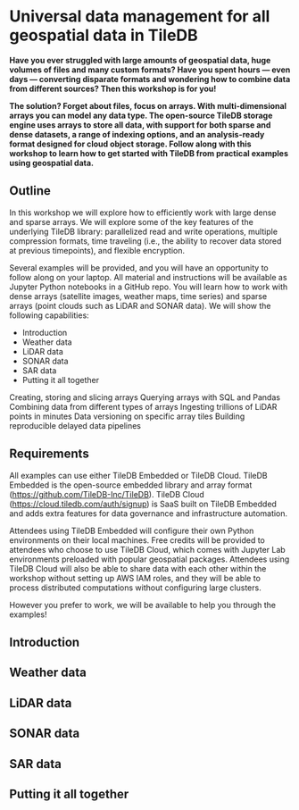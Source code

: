 # Universal data management for all geospatial data in TileDB

**Have you ever struggled with large amounts of geospatial data, huge volumes of files and many custom formats? Have you spent hours — even days — converting disparate formats and wondering how to combine data from different sources? Then this workshop is for you!**

**The solution? Forget about files, focus on arrays. With multi-dimensional arrays you can model any data type. The open-source TileDB storage engine uses arrays to store all data, with support for both sparse and dense datasets, a range of indexing options, and an analysis-ready format designed for cloud object storage. Follow along with this workshop to learn how to get started with TileDB from practical examples using geospatial data.**

## Outline

In this workshop we will explore how to efficiently work with large dense and sparse arrays. We will explore some of the key features of the underlying TileDB library: parallelized read and write operations, multiple compression formats, time traveling (i.e., the ability to recover data stored at previous timepoints), and flexible encryption.

Several examples will be provided, and you will have an opportunity to follow along on your laptop. All material and instructions will be available as Jupyter Python notebooks in a GitHub repo. You will learn how to work with dense arrays (satellite images, weather maps, time series) and sparse arrays (point clouds such as LiDAR and SONAR data). We will show the following capabilities:

* Introduction
* Weather data
* LiDAR data
* SONAR data
* SAR data
* Putting it all together





Creating, storing and slicing arrays
Querying arrays with SQL and Pandas
Combining data from different types of arrays
Ingesting trillions of LiDAR points in minutes
Data versioning on specific array tiles
Building reproducible delayed data pipelines

## Requirements

All examples can use either TileDB Embedded or TileDB Cloud. TileDB Embedded is the open-source embedded library and array format (https://github.com/TileDB-Inc/TileDB). TileDB Cloud (https://cloud.tiledb.com/auth/signup) is SaaS built on TileDB Embedded and adds extra features for data governance and infrastructure automation.

Attendees using TileDB Embedded will configure their own Python environments on their local machines. Free credits will be provided to attendees who choose to use TileDB Cloud, which comes with Jupyter Lab environments preloaded with popular geospatial packages. Attendees using TileDB Cloud will also be able to share data with each other within the workshop without setting up AWS IAM roles, and they will be able to process distributed computations without configuring large clusters.

However you prefer to work, we will be available to help you through the examples!


## Introduction


## Weather data

## LiDAR data

## SONAR data

## SAR data

## Putting it all together
